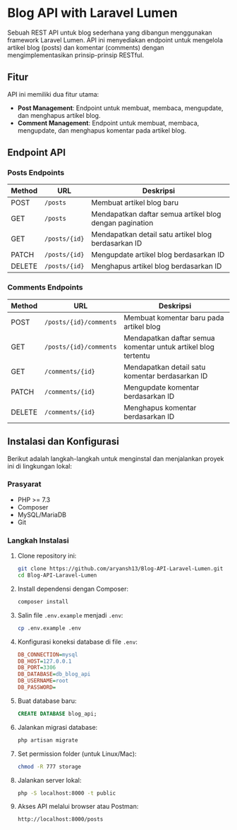 # Blog API with Laravel Lumen
Sebuah REST API untuk blog sederhana yang dibangun menggunakan framework Laravel Lumen. API ini menyediakan endpoint untuk mengelola artikel blog (posts) dan komentar (comments) dengan mengimplementasikan prinsip-prinsip RESTful.

## Fitur
API ini memiliki dua fitur utama:

- **Post Management**: Endpoint untuk membuat, membaca, mengupdate, dan menghapus artikel blog.
- **Comment Management**: Endpoint untuk membuat, membaca, mengupdate, dan menghapus komentar pada artikel blog.

## Endpoint API
### Posts Endpoints
| Method | URL            | Deskripsi                                      |
|--------|--------------|--------------------------------|
| POST   | `/posts`      | Membuat artikel blog baru    |
| GET    | `/posts`      | Mendapatkan daftar semua artikel blog dengan pagination |
| GET    | `/posts/{id}` | Mendapatkan detail satu artikel blog berdasarkan ID |
| PATCH  | `/posts/{id}` | Mengupdate artikel blog berdasarkan ID |
| DELETE | `/posts/{id}` | Menghapus artikel blog berdasarkan ID |

### Comments Endpoints
| Method | URL                       | Deskripsi |
|--------|---------------------------|-------------|
| POST   | `/posts/{id}/comments`    | Membuat komentar baru pada artikel blog |
| GET    | `/posts/{id}/comments`    | Mendapatkan daftar semua komentar untuk artikel blog tertentu |
| GET    | `/comments/{id}`          | Mendapatkan detail satu komentar berdasarkan ID |
| PATCH  | `/comments/{id}`          | Mengupdate komentar berdasarkan ID |
| DELETE | `/comments/{id}`          | Menghapus komentar berdasarkan ID |

## Instalasi dan Konfigurasi
Berikut adalah langkah-langkah untuk menginstal dan menjalankan proyek ini di lingkungan lokal:

### Prasyarat
- PHP >= 7.3
- Composer
- MySQL/MariaDB
- Git

### Langkah Instalasi
1. Clone repository ini:
   ```bash
   git clone https://github.com/aryansh13/Blog-API-Laravel-Lumen.git
   cd Blog-API-Laravel-Lumen
   ```

2. Install dependensi dengan Composer:
   ```bash
   composer install
   ```

3. Salin file `.env.example` menjadi `.env`:
   ```bash
   cp .env.example .env
   ```

4. Konfigurasi koneksi database di file `.env`:
   ```ini
   DB_CONNECTION=mysql
   DB_HOST=127.0.0.1
   DB_PORT=3306
   DB_DATABASE=db_blog_api
   DB_USERNAME=root
   DB_PASSWORD=
   ```

5. Buat database baru:
   ```sql
   CREATE DATABASE blog_api;
   ```

6. Jalankan migrasi database:
   ```bash
   php artisan migrate
   ```

7. Set permission folder (untuk Linux/Mac):
   ```bash
   chmod -R 777 storage
   ```

8. Jalankan server lokal:
   ```bash
   php -S localhost:8000 -t public
   ```

9. Akses API melalui browser atau Postman:
   ```
   http://localhost:8000/posts
   ```

